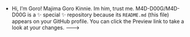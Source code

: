 - Hi, I’m Goro!
Majima Goro Kinnie.
Im him, trust me.
M4D-D00G/M4D-D00G is a ✨ special ✨ repository because its `README.md` (this file) appears on your GitHub profile.
You can click the Preview link to take a look at your changes.
--->
